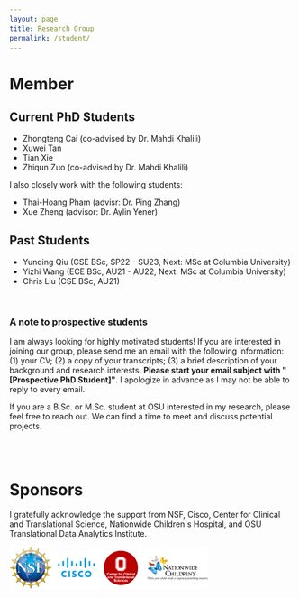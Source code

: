 ```yaml
---
layout: page
title: Research Group
permalink: /student/
---
```


<h1>Member</h1>
<h2>Current PhD Students</h2>
<ul>
    <li> Zhongteng Cai (co-advised by Dr. Mahdi Khalili)</li>
 <li>Xuwei Tan </li>
 <li>Tian Xie </li>
<li>Zhiqun Zuo (co-advised by Dr. Mahdi Khalili)</li>

</ul>
I also closely work with the following students:
<ul>
    <li> Thai-Hoang Pham (advisr: Dr. Ping Zhang)</li>
 <li>Xue Zheng (advisor: Dr. Aylin Yener) </li>

</ul>


<h2>Past Students</h2>
<ul>
 <li>Yunqing Qiu (CSE BSc, SP22 - SU23, Next: MSc at Columbia University)</li>
  <li>Yizhi Wang (ECE BSc, AU21 - AU22, Next: MSc at Columbia University)</li>
  <li>Chris Liu (CSE BSc, AU21)</li>
</ul>

<!--
<p style="float: left; font-size: 12pt; text-align: center; width: 20%; margin-right: 10%; margin-bottom: 1em;"><img src="/images/you.jpeg" style="width: 100%">Your name can be here </p>

<p style="float: left; font-size: 12pt; text-align: center; width: 20%; margin-right: 10%; margin-bottom: 1em;"><img src="/images/you.jpeg" style="width: 100%">Your name can be here</p>

<p style="clear: both;">
-->

<br>
<h3>A note to prospective students</h3>

<p> I am always looking for highly motivated students! If you are interested in joining our group, please send me an email with the following information: (1) your CV; (2) a copy of your transcripts; (3) a brief description of your background and research interests. <b>Please start your email subject with "[Prospective PhD Student]"</b>. I apologize in advance as I may not be able to reply to every email.</p> 

<p> If you are a B.Sc. or M.Sc. student at OSU interested in my research, please feel free to reach out. We can find a time to meet and discuss potential projects.</p>

<br>

<!--
<h1>Group Photo</h1>

<p style="display: block;  font-size: 11pt; text-align: center; width: 70%; margin-right: auto; margin-bottom: auto;"><img src="/images/group1.jpeg" style="width: 100%" align=center>Group Gathering, September 2022 </p>

-->

<br>
<h1>Sponsors</h1>

I gratefully acknowledge the support from NSF, Cisco, Center for Clinical and Translational Science, Nationwide Children's Hospital, and OSU Translational Data Analytics Institute.

<img style='width: 70%; max-height: 15%' src="/images/sponsor.png" />
